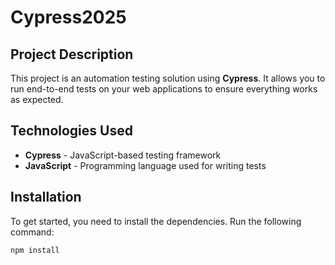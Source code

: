 # Cypress2025

## Project Description
This project is an automation testing solution using **Cypress**. It allows you to run end-to-end tests on your web applications to ensure everything works as expected.

## Technologies Used
- **Cypress** - JavaScript-based testing framework
- **JavaScript** - Programming language used for writing tests

## Installation
To get started, you need to install the dependencies. Run the following command:

```bash
npm install
